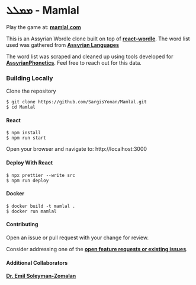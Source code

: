 # ܡܡܠܠ - Mamlal

Play the game at: [**mamlal.com**](https://www.mamlal.com)

This is an Assyrian Wordle clone built on top of [**react-wordle**](https://github.com/cwackerfuss/react-wordle). The word list used was gathered from [**Assyrian Languages**](https://www.assyrianlanguages.org)

The word list was scraped and cleaned up using tools developed for [**AssyrianPhonetics**](https://github.com/AssyrianPhonetics/AssyrianPhonetics.github.io). Feel free to reach out for this data.

### Building Locally

Clone the repository

```
$ git clone https://github.com/SargisYonan/Mamlal.git
$ cd Mamlal
```

#### React

```
$ npm install
$ npm run start
```

Open your browser and navigate to: http://localhost:3000

#### Deploy With React
```
$ npx prettier --write src
$ npm run deploy
```

#### Docker

```
$ docker build -t mamlal .
$ docker run mamlal
```

#### Contributing

Open an issue or pull request with your change for review.

Consider addressing one of the [**open feature requests or existing issues**](https://github.com/SargisYonan/Mamlal/issues).

#### Additional Collaborators

[**Dr. Emil Soleyman-Zomalan**](https://github.com/esoleyman)
